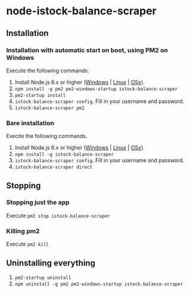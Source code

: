 # node-istock-balance-scraper
## Installation
### Installation with automatic start on boot, using PM2 on Windows
Execute the following commands.

1. Install Node.js 6.x or higher ([Windows](https://nodejs.org/en/download/current/) | [Linux](https://github.com/nodesource/distributions#debinstall) | [OSx](https://nodejs.org/en/download/current/)).
2. `npm install -g pm2 pm2-windows-startup istock-balance-scraper`
3. `pm2-startup install`
4. `istock-balance-scraper config`. Fill in your username and password.
5. `istock-balance-scraper pm2`

### Bare installation
Execite the following commands.

1. Install Node.js 6.x or higher ([Windows](https://nodejs.org/en/download/current/) | [Linux](https://github.com/nodesource/distributions#debinstall) | [OSx](https://nodejs.org/en/download/current/)).
2. `npm install -g istock-balance-scraper`
3. `istock-balance-scraper config`. Fill in your username and password.
4. `istock-balance-scraper direct`

## Stopping
### Stopping just the app
Execute `pm2 stop istock-balance-scraper`

### Killing pm2
Execute `pm2 kill`

## Uninstalling everything
1. `pm2-startup uninstall`
2. `npm uninstall -g pm2 pm2-windows-startup istock-balance-scraper`